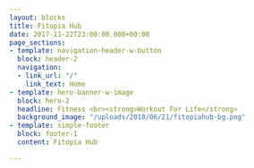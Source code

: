 ```yaml
---
layout: blocks
title: Fitopia Hub
date: 2017-11-22T23:00:00.000+00:00
page_sections:
- template: navigation-header-w-button
  block: header-2
  navigation:
  - link_url: "/"
    link_text: Home
- template: hero-banner-w-image
  block: hero-2
  headline: Fitness <br><strong>Workout For Life</strong>
  background_image: "/uploads/2018/06/21/fitopiahub-bg.png"
- template: simple-footer
  block: footer-1
  content: Fitopia Hub

---
```

